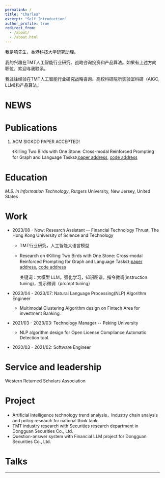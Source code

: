 ```yaml
---
permalink: /
title: "Charles"
excerpt: "Self Introduction"
author_profile: true
redirect_from: 
  - /about/
  - /about.html
---
```


我是项先生，香港科技大学研究助理。

我的兴趣在TMT人工智能行业研究、战略咨询投资和产品算法。如果有上述方向职位，欢迎与我联系。

我过往经验在TMT人工智能行业研究战略咨询、高校科研院所实验室科研（AIGC, LLM)和产品算法。

 
NEWS
======

Publications 
======
1. ACM SIGKDD PAPER ACCEPTED!
   
   《Killing Two Birds with One Stone: Cross-modal Reinforced Prompting for Graph and Language Tasks》,[paper address](https://dl.acm.org/doi/10.1145/3637528.3671742), [code address](https://github.com/JohnJiang12138/CMRP)


Education 
======
*M.S. in Information Technology*, Rutgers University, New Jersey, United States

Work
======
* 2023/08 - Now: Research Assistant -- Financial Technology Thrust, The Hong Kong University of Science and Technology
  * TMT行业研究，人工智能大语言模型 
    
  * Research on 《Killing Two Birds with One Stone: Cross-modal Reinforced Prompting for Graph and Language Tasks》,[paper address](https://dl.acm.org/doi/10.1145/3637528.3671742), [code address](https://github.com/JohnJiang12138/CMRP)
    
    关键词：大模型 LLM，强化学习，知识图谱，指令微调(instruction tuning)，提示微调（prompt tuning）

* 2023/04 - 2023/07: Natural Language Processing(NLP) Algorithm Engineer 
  * Multimodal Clustering Algorithm design on Fintech Area for investment Banking.
  
* 2021/03 - 2023/03: Technology Manager -- Peking University
  * NLP algorithm design for Open License Compliance Automatic Detection tool.

* 2020/03 - 2021/02: Software Engineer 

Service and leadership
======
Western Returned Scholars Association

Project
======
* Artificial Intelligence technology trend analysis，Industry chain analysis and policy research for national think tank.
* TMT industry research with Securities research department in Dongguan Securities Co., Ltd.
* Question-answer system with Financial LLM project for Dongguan Securities Co., Ltd.


Talks
======


------
